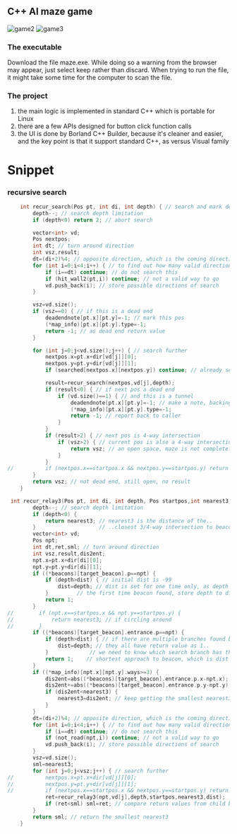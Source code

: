 ## C++ AI maze game 
![game2](https://user-images.githubusercontent.com/85022169/136157478-e09a9d3a-d189-45ea-83ba-5b5dfdd5da0e.jpg)
![game3](https://user-images.githubusercontent.com/85022169/136157733-0dae433b-6bfa-4f94-9147-cef549111086.jpg)
### The executable
Download the file maze.exe. While doing so a warning from the browser may appear, just select keep rather than discard. When trying to run the file, it might take some time for the computer to scan the file.
### The project
1. the main logic is implemented in standard C++ which is portable for Linux
2. there are a few APIs designed for button click function calls
3. the UI is done by Borland C++ Builder, because it's cleaner and easier, and the key point is that it support standard C++, as versus  Visual family
# Snippet
### recursive search
```C++
    int recur_search(Pos pt, int di, int depth) { // search and mark deadend alley
        depth--; // search depth limitation
        if (depth<0) return 2; // abort search

        vector<int> vd;
        Pos nextpos;
        int dt; // turn around direction
        int vsz,result;
        dt=(di+2)%4; // opposite direction, which is the coming direction
        for (int i=0;i<4;i++) { // to find out how many valid directions to go
            if (i==dt) continue; // do not search this
            if (hit_wall2(pt,i)) continue; // not a valid way to go
            vd.push_back(i); // store possible directions of search
        }

        vsz=vd.size();
        if (vsz==0) { // if this is a dead end
            deadendnote[pt.x][pt.y]=-1; // mark this pos
            (*map_info)[pt.x][pt.y].type=-1;
            return -1; // as dead end return value
        }

        for (int j=0;j<vd.size();j++) { // search further
            nextpos.x=pt.x+dir[vd[j]][0];
            nextpos.y=pt.y+dir[vd[j]][1];
            if (searched[nextpos.x][nextpos.y]) continue; // already searched by other branches

            result=recur_search(nextpos,vd[j],depth);
            if (result<0) { // if next pos a dead end
                if (vd.size()==1) { // and this is a tunnel
                    deadendnote[pt.x][pt.y]=-1; // make a note, backing out from a deadend 
                    (*map_info)[pt.x][pt.y].type=-1;
                    return -1; // report back to caller
                }
            }
            if (result>2) { // next pos is 4-way intersection
                if (vsz>2) { // current pos is also a 4-way intersection
                    return vsz; // an open space, maze is not complete
                }
            }
//          if (nextpos.x==startpos.x && nextpos.y==startpos.y) return vsz; // if circling around
        }
        return vsz; // not dead end, still open, no result
    }

 int recur_relay3(Pos pt, int di, int depth, Pos startpos,int nearest3, int &dist) {
        depth--; // search depth limitation
        if (depth<0) {
            return nearest3; // nearest3 is the distance of the..
        }                    // ..closest 3/4-way intersection to beacon
        vector<int> vd;
        Pos npt;
        int dt,ret,sml; // turn around direction
        int vsz,result,dis2ent;
        npt.x=pt.x+dir[di][0];
        npt.y=pt.y+dir[di][1];
        if ((*beacons)[target_beacon].p==npt) {
            if (depth>dist) { // initial dist is -99
                dist=depth; // dist is set for one time only, as depth is decreasing
            }         // the first time beacon found, store depth to dist
            return 1;
        }
//        if (npt.x==startpos.x && npt.y==startpos.y) {
//            return nearest3; // if circling around
//        }
        if ((*beacons)[target_beacon].entrance.p==npt) {
            if (depth>dist) { // if there are multiple branches found beacon..
                dist=depth; // they all have return value as 1..
            }             // we need to know which search branch has the..
            return 1;    // shortest approach to beacon, which is dist
        }
        if ((*map_info)[npt.x][npt.y].ways>=3) {
            dis2ent=abs((*beacons)[target_beacon].entrance.p.x-npt.x);
            dis2ent+=abs((*beacons)[target_beacon].entrance.p.y-npt.y);
            if (dis2ent<nearest3) {
                nearest3=dis2ent; // keep getting the smallest nearest3
            }
        }
        dt=(di+2)%4; // opposite direction, which is the coming direction
        for (int i=0;i<4;i++) { // to find out how many valid directions to go
            if (i==dt) continue; // do not search this
            if (not_road(npt,i)) continue; // not a valid way to go
            vd.push_back(i); // store possible directions of search
        }
        vsz=vd.size();
        sml=nearest3;
        for (int j=0;j<vsz;j++) { // search further
//          nextpos.x=pt.x+dir[vd[j]][0];
//          nextpos.y=pt.y+dir[vd[j]][1];
//          if (nextpos.x==startpos.x && nextpos.y==startpos.y) return nearest3; // if circling around
            ret=recur_relay3(npt,vd[j],depth,startpos,nearest3,dist);
            if (ret<sml) sml=ret; // compare return values from child branches
        }
        return sml; // return the smallest nearest3
    }
